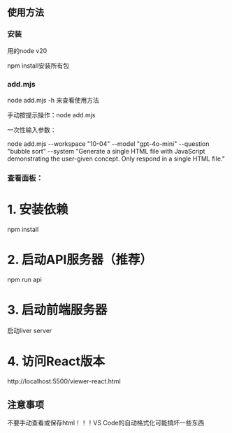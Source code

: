 ## 使用方法

### 安装

用的node v20

npm install安装所有包

### add.mjs

node add.mjs -h 来查看使用方法

手动按提示操作：node add.mjs

一次性输入参数：

node add.mjs --workspace "10-04" --model "gpt-4o-mini" --question "bubble sort" --system "Generate a single HTML file with JavaScript demonstrating the user-given concept. Only respond in a single HTML file."

### 查看面板：

# 1. 安装依赖
npm install

# 2. 启动API服务器（推荐）
npm run api

# 3. 启动前端服务器
启动liver server

# 4. 访问React版本
http://localhost:5500/viewer-react.html

## 注意事项

不要手动查看或保存html！！！VS Code的自动格式化可能搞坏一些东西


